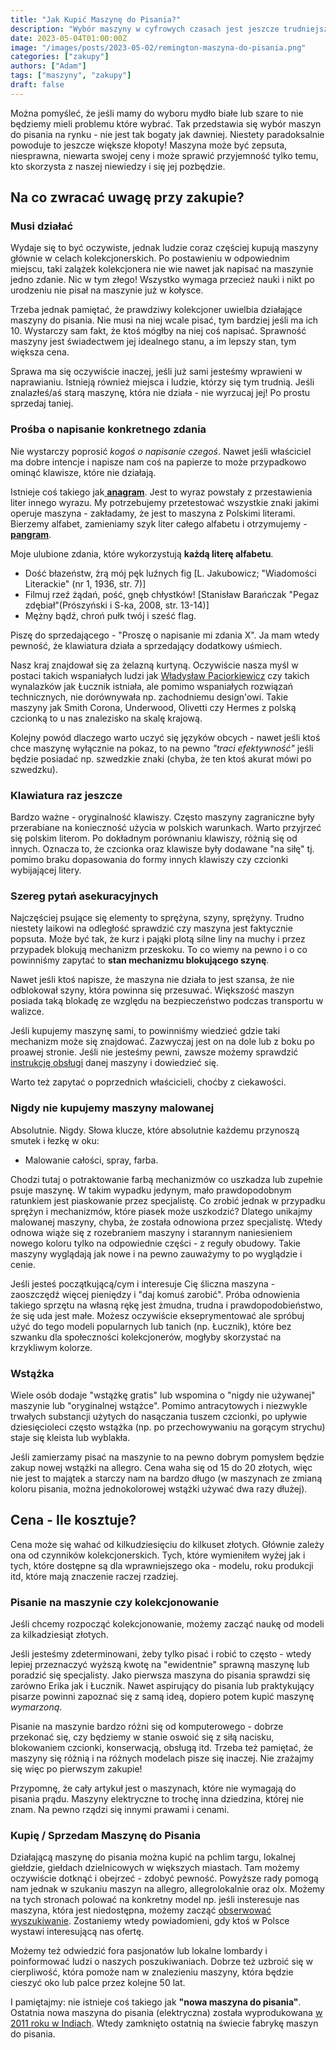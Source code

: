 ```yaml
---
title: "Jak Kupić Maszynę do Pisania?"
description: "Wybór maszyny w cyfrowych czasach jest jeszcze trudniejszy! Na co zwracać uwagę? Jaką maszynę kupić? Które modele omijać?"
date: 2023-05-04T01:00:00Z
image: "/images/posts/2023-05-02/remington-maszyna-do-pisania.png"
categories: ["zakupy"]
authors: ["Adam"]
tags: ["maszyny", "zakupy"]
draft: false
---
```


Można pomyśleć, że jeśli mamy do wyboru mydło białe lub szare to nie będziemy mieli problemu które wybrać. Tak przedstawia się wybór maszyn do pisania na rynku - nie jest tak bogaty jak dawniej. Niestety paradoksalnie powoduje to jeszcze większe kłopoty! Maszyna może być zepsuta, niesprawna, niewarta swojej ceny i może sprawić przyjemność tylko temu, kto skorzysta z naszej niewiedzy i się jej pozbędzie.

## Na co zwracać uwagę przy zakupie?


### Musi działać

Wydaje się to być oczywiste, jednak ludzie coraz częściej kupują maszyny głównie w celach kolekcjonerskich. Po postawieniu w odpowiednim miejscu, taki zalążek kolekcjonera nie wie nawet jak napisać na maszynie jedno zdanie. Nic w tym złego! Wszystko wymaga przecież nauki i nikt po urodzeniu nie pisał na maszynie już w kołysce.

Trzeba jednak pamiętać, że prawdziwy kolekcjoner uwielbia działające maszyny do pisania. Nie musi na niej wcale pisać, tym bardziej jeśli ma ich 10. Wystarczy sam fakt, że ktoś mógłby na niej coś napisać. Sprawność maszyny jest świadectwem jej idealnego stanu, a im lepszy stan, tym większa cena.

Sprawa ma się oczywiście inaczej, jeśli już sami jesteśmy wprawieni w naprawianiu. Istnieją również miejsca i ludzie, którzy się tym trudnią. Jeśli znalazłeś/aś starą maszynę, która nie działa - nie wyrzucaj jej! Po prostu sprzedaj taniej.

### Prośba o napisanie konkretnego zdania

Nie wystarczy poprosić _kogoś o napisanie czegoś_. Nawet jeśli właściciel ma dobre intencje i napisze nam coś na papierze to może przypadkowo ominąć klawisze, które nie działają.

Istnieje coś takiego jak[ __anagram__](https://pl.wikipedia.org/wiki/Anagram). Jest to wyraz powstały z przestawienia liter innego wyrazu. My potrzebujemy przetestować wszystkie znaki jakimi operuje maszyna - zakładamy, że jest to maszyna z Polskimi literami. Bierzemy alfabet, zamieniamy szyk liter całego alfabetu i otrzymujemy - [__pangram__](https://pl.wikipedia.org/wiki/Pangram).

Moje ulubione zdania, które wykorzystują __każdą literę alfabetu__.

- Dość błazeństw, żrą mój pęk luźnych fig [L. Jakubowicz; "Wiadomości Literackie" (nr 1, 1936, str. 7)]
- Filmuj rzeź żądań, pość, gnęb chłystków! [Stanisław Barańczak "Pegaz zdębiał"(Prószyński i S-ka, 2008, str. 13-14)]
- Mężny bądź, chroń pułk twój i sześć flag.

Piszę do sprzedającego - "Proszę o napisanie mi zdania X". Ja mam wtedy pewność, że klawiatura działa a sprzedający dodatkowy uśmiech.

Nasz kraj znajdował się za żelazną kurtyną. Oczywiście nasza myśl w postaci takich wspaniałych ludzi jak [Władysław Paciorkiewicz](https://pl.wikipedia.org/wiki/W%C5%82adys%C5%82aw_Paciorkiewicz) czy takich wynalazków jak Łucznik istniała, ale pomimo wspaniałych rozwiązań technicznych, nie dorównywała np. zachodniemu design'owi. Takie maszyny jak Smith Corona, Underwood, Olivetti czy Hermes z polską czcionką to u nas znalezisko na skalę krajową.

Kolejny powód dlaczego warto uczyć się języków obcych - nawet jeśli ktoś chce maszynę wyłącznie na pokaz, to na pewno _"traci efektywność"_ jeśli będzie posiadać np. szwedzkie znaki (chyba, że ten ktoś akurat mówi po szwedzku).

### Klawiatura raz jeszcze

Bardzo ważne - oryginalność klawiszy. Często maszyny zagraniczne były przerabiane na konieczność użycia w polskich warunkach. Warto przyjrzeć się polskim literom. Po dokładnym porównaniu klawiszy, różnią się od innych. Oznacza to, że czcionka oraz klawisze były dodawane "na siłę" tj. pomimo braku dopasowania do formy innych klawiszy czy czcionki wybijającej litery.

### Szereg pytań asekuracyjnych

Najczęściej psujące się elementy to sprężyna, szyny, sprężyny. Trudno niestety laikowi na odległość sprawdzić czy maszyna jest faktycznie popsuta. Może być tak, że kurz i pająki plotą silne liny na muchy i przez przypadek blokują mechanizm przeskoku. To co wiemy na pewno i o co powinniśmy zapytać to __stan mechanizmu blokującego szynę__.

Nawet jeśli ktoś napisze, że maszyna nie działa to jest szansa, że nie odblokował szyny, która powinna się przesuwać. Większość maszyn posiada taką blokadę ze względu na bezpieczeństwo podczas transportu w walizce.

Jeśli kupujemy maszynę sami, to powinniśmy wiedzieć gdzie taki mechanizm może się znajdować. Zazwyczaj jest on na dole lub z boku po proawej stronie. Jeśli nie jesteśmy pewni, zawsze możemy sprawdzić [instrukcję obsługi](https://site.xavier.edu/polt/typewriters/tw-manuals.html) danej maszyny i dowiedzieć się.

Warto też zapytać o poprzednich właścicieli, choćby z ciekawości.

### Nigdy nie kupujemy maszyny malowanej

Absolutnie. Nigdy. Słowa klucze, które absolutnie każdemu przynoszą smutek i łezkę w oku:

- Malowanie całości, spray, farba.

Chodzi tutaj o potraktowanie farbą mechanizmów co uszkadza lub zupełnie psuje maszynę. W takim wypadku jedynym, mało prawdopodobnym ratunkiem jest piaskowanie przez specjalistę. Co zrobić jednak w przypadku sprężyn i mechanizmów, które piasek może uszkodzić? Dlatego unikajmy malowanej maszyny, chyba, że została odnowiona przez specjalistę. Wtedy odnowa wiąże się z rozebraniem maszyny i starannym naniesieniem nowego koloru tylko na odpowiednie części - z reguły obudowy. Takie maszyny wyglądają jak nowe i na pewno zauważymy to po wyglądzie i cenie.

Jeśli jesteś początkującą/cym i interesuje Cię śliczna maszyna - zaoszczędź więcej pieniędzy i "daj komuś zarobić". Próba odnowienia takiego sprzętu na własną rękę jest żmudna, trudna i prawdopodobieństwo, że się uda jest małe. Możesz oczywiście ekseprymentować ale spróbuj użyć do tego modeli popularnych lub tanich (np. Łucznik), które bez szwanku dla społeczności kolekcjonerów, mogłyby skorzystać na krzykliwym kolorze.

### Wstążka

Wiele osób dodaje "wstążkę gratis" lub wspomina o "nigdy nie używanej" maszynie lub "oryginalnej wstążce". Pomimo antracytowych i niezwykle trwałych substancji użytych do nasączania tuszem czcionki, po upływie dziesięcioleci często wstążka (np. po przechowywaniu na gorącym strychu) staje się kleista lub wyblakła.

Jeśli zamierzamy pisać na maszynie to na pewno dobrym pomysłem będzie zakup nowej wstążki na allegro. Cena waha się od 15 do 20 złotych, więc nie jest to majątek a starczy nam na bardzo długo (w maszynach ze zmianą koloru pisania, można jednokolorowej wstążki używać dwa razy dłużej).

## Cena - Ile kosztuje?

Cena może się wahać od kilkudziesięciu do kilkuset złotych. Głównie zależy ona od czynników kolekcjonerskich. Tych, które wymieniłem wyżej jak i tych, które dostępne są dla wprawniejszego oka - modelu, roku produkcji itd, które mają znaczenie raczej rzadziej. 

### Pisanie na maszynie czy kolekcjonowanie

Jeśli chcemy rozpocząć kolekcjonowanie, możemy zacząć naukę od modeli za kilkadziesiąt złotych.

Jeśli jesteśmy zdeterminowani, żeby tylko pisać i robić to często - wtedy lepiej przeznaczyć wyższą kwotę na "ewidentnie" sprawną maszynę lub poradzić się specjalisty. Jako pierwsza maszyna do pisania sprawdzi się zarówno Erika jak i Łucznik. Nawet aspirujący do pisania lub praktykujący pisarze powinni zapoznać się z samą ideą, dopiero potem kupić maszynę _wymarzoną_. 

Pisanie na maszynie bardzo różni się od komputerowego - dobrze przekonać się, czy będziemy w stanie oswoić się z siłą nacisku, blokowaniem czcionki, konserwacją, obsługą itd. Trzeba też pamiętać, że maszyny się różnią i na różnych modelach pisze się inaczej. Nie zrażajmy się więc po pierwszym zakupie!

Przypomnę, że cały artykuł jest o maszynach, które nie wymagają do pisania prądu. Maszyny elektryczne to trochę inna dziedzina, której nie znam. Na pewno rządzi się innymi prawami i cenami.

### Kupię / Sprzedam Maszynę do Pisania

Działającą maszynę do pisania można kupić na pchlim targu, lokalnej giełdzie, giełdach dzielnicowych w większych miastach. Tam możemy oczywiście dotknąć i obejrzeć - zdobyć pewność. Powyższe rady pomogą nam jednak w szukaniu maszyn na allegro, allegrolokalnie oraz olx. Możemy na tych stronach polować na konkretny model np. jeśli insteresuje nas maszyna, która jest niedostępna, możemy zacząć [obserwować wyszukiwanie](https://allegro.pl/pomoc/dla-kupujacych/wyszukiwanie-i-obserwowanie/jak-obserwowac-ulubionych-sprzedajacych-kategorie-oraz-wyszukiwania-z8Dmgzbags8). Zostaniemy wtedy powiadomieni, gdy ktoś w Polsce wystawi interesującą nas ofertę.

Możemy też odwiedzić fora pasjonatów lub lokalne lombardy i poinformować ludzi o naszych poszukiwaniach. Dobrze też uzbroić się w cierpliwość, która pomoże nam w znalezieniu maszyny, która będzie cieszyć oko lub palce przez kolejne 50 lat.

I pamiętajmy: nie istnieje coś takiego jak __"nowa maszyna do pisania"__. Ostatnia nowa maszyna do pisania (elektryczna) została wyprodukowana [w 2011 roku w Indiach](https://www.theatlantic.com/technology/archive/2011/04/last-typewriter-factory-in-the-world-shuts-its-doors/237838/). Wtedy zamknięto ostatnią na świecie fabrykę maszyn do pisania.

